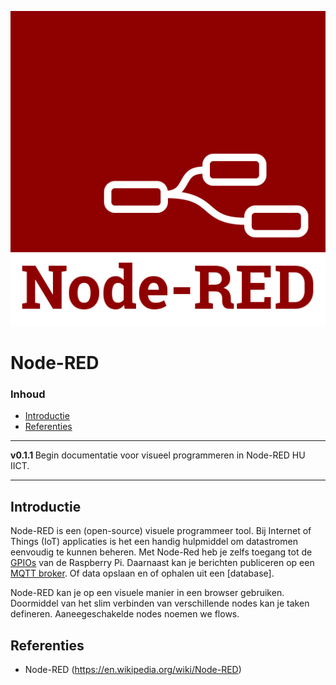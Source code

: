 ![logo](../Node-RED/img/Node-red-icon.png) [](logo-id)

# Node-RED[](title-id) <!-- omit in toc -->

### Inhoud[](toc-id) <!-- omit in toc -->

- [Introductie](#introductie)
- [Referenties](#referenties)

---

**v0.1.1 [](version-id)** Begin documentatie voor visueel programmeren in Node-RED HU IICT[](author-id).

---

## Introductie

Node-RED is een (open-source) visuele programmeer tool. Bij Internet of Things (IoT) applicaties is het een handig hulpmiddel om datastromen eenvoudig te kunnen beheren. Met Node-Red heb je zelfs toegang tot de [GPIOs](../../../infrastructuur/OS/Raspberry-Pi-OS/) van de Raspberry Pi. Daarnaast kan je berichten publiceren op een [MQTT broker](../../communicatie/MQTT/README.md). Of data opslaan en of ophalen uit een [database].

Node-RED kan je op een visuele manier in een browser gebruiken. Doormiddel van het slim verbinden van verschillende nodes kan je taken defineren. Aaneegeschakelde nodes noemen we flows.

## Referenties

- Node-RED (<https://en.wikipedia.org/wiki/Node-RED>)